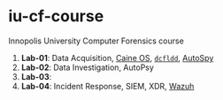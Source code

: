 # iu-cf-course
Innopolis University Computer Forensics course
1. **Lab-01**: Data Acquisition, [Caine OS](https://www.caine-live.net/), [`dcfldd`](https://dcfldd.sourceforge.net/), [AutoSpy](https://www.autopsy.com/)
2. **Lab-02**: Data Investigation, AutoPsy
3. **Lab-03**:  
4. **Lab-04**: Incident Response, SIEM, XDR, [Wazuh](https://wazuh.com/)